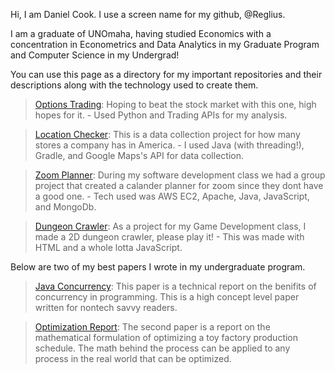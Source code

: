 Hi, I am Daniel Cook. I use a screen name for my github, @Reglius.

I am a graduate of UNOmaha, having studied Economics with a concentration in Econometrics and Data Analytics in my Graduate Program and Computer Science in my Undergrad!

You can use this page as a directory for my important repositories and their descriptions along with the technology used to create them.

>[Options Trading]([https://github.com/Reglius/LocationChecker](https://github.com/Reglius/Stocks)): Hoping to beat the stock market with this one, high hopes for it.
 \- Used Python and Trading APIs for my analysis.

>[Location Checker](https://github.com/Reglius/LocationChecker): This is a data collection project for how many stores a company has in America.
 \- I used Java (with threading!), Gradle, and Google Maps's API for data collection.

>[Zoom Planner](https://github.com/Reglius/localhosts): During my software development class we had a group project that created a calander planner for zoom since they dont have a good one.
 \- Tech used was AWS EC2, Apache, Java, JavaScript, and MongoDb.
 
 >[Dungeon Crawler](https://github.com/Reglius/DungeonCrawler1): As a project for my Game Development class, I made a 2D dungeon crawler, please play it!
 \- This was made with HTML and a whole lotta JavaScript.
 
 Below are two of my best papers I wrote in my undergraduate program.
 
 >[Java Concurrency](https://dcnelabs.io/DanielCookISNT.pdf): This paper is a technical report on the benifits of concurrency in programming. This is a high concept level paper written for nontech savvy readers.

 >[Optimization Report](https://dcnelabs.io/DanielCookDetOps.pdf): The second paper is a report on the mathematical formulation of optimizing a toy factory production schedule. The math behind the process can be applied to any process in the real world that can be optimized.
